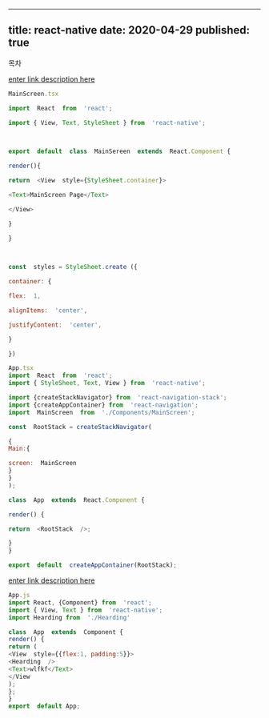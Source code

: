 

---
title: react-native
date: 2020-04-29
published: true
---

목차

[enter link description here](https://ibb.co/98w2djd)

```js
MainScreen.tsx

import  React  from  'react';

import { View, Text, StyleSheet } from  'react-native';

  

export  default  class  MainSereen  extends  React.Component {

render(){

return  <View  style={StyleSheet.container}>

<Text>MainScreen Page</Text>

</View>

}

}

  

const  styles = StyleSheet.create ({

container: {

flex:  1,

alignItems:  'center',

justifyContent:  'center',

}

})
```
```js
App.tsx
import  React  from  'react';
import { StyleSheet, Text, View } from  'react-native';

import {createStackNavigator} from  'react-navigation-stack';
import {createAppContainer} from  'react-navigation';
import  MainScreen  from  './Components/MainScreen';

const  RootStack = createStackNavigator(

{
Main:{

screen:  MainScreen
}
}
);

class  App  extends  React.Component {

render() {

return  <RootStack  />;

}
}

export  default  createAppContainer(RootStack);
```

[enter link description here](https://ibb.co/2ZbvMmB)
```js
App.js
import React, {Component} from  'react';
import { View, Text } from  'react-native';
import Hearding from  './Hearding'

class  App  extends  Component {
render() {
return (
<View  style={{flex:1, padding:5}}>
<Hearding  />
<Text>wlfkf</Text>
</View
);
};
}
export  default App;
```
<!--stackedit_data:
eyJoaXN0b3J5IjpbMjEzMjc1OTcyOSw3NzY2Mjk1OTksMTMyNz
M1NzQ0MywyNzA4NDUzMTldfQ==
-->